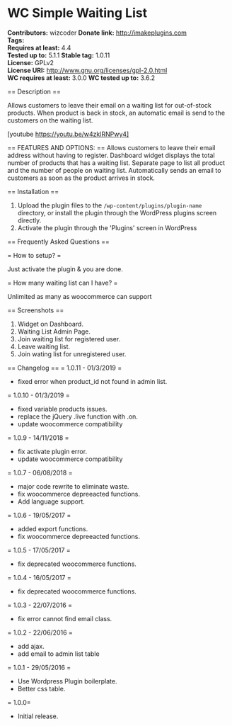 # WC Simple Waiting List #
**Contributors:**      wizcoder
**Donate link:**       http://imakeplugins.com  
**Tags:**  
**Requires at least:** 4.4  
**Tested up to:**      5.1.1
**Stable tag:**        1.0.11  
**License:**           GPLv2  
**License URI:**       http://www.gnu.org/licenses/gpl-2.0.html  
**WC requires at least:**   3.0.0
**WC tested up to:**        3.6.2

== Description ==

Allows customers to leave their email on a waiting list for out-of-stock products. When product is back in stock, an automatic email is send to the customers on the waiting list.

[youtube https://youtu.be/w4zklRNPwy4]

== FEATURES AND OPTIONS: ==
Allows customers to leave their email address without having to register.
Dashboard widget displays the total number of products that has a waiting list.
Separate page to list all product and the number of people on waiting list.
Automatically sends an email to customers as soon as the product arrives in stock.


== Installation ==

1. Upload the plugin files to the `/wp-content/plugins/plugin-name` directory, or install the plugin through the WordPress plugins screen directly.
2. Activate the plugin through the 'Plugins' screen in WordPress

== Frequently Asked Questions ==

= How to setup? =

Just activate the plugin & you are done.

= How many waiting list can I have? =

Unlimited as many as woocommerce can support


== Screenshots ==
1. Widget on Dashboard.
2. Waiting List Admin Page.
3. Join waiting list for registered user.
3. Leave waiting list.
4. Join wating list for unregistered user.

== Changelog ==
= 1.0.11 - 01/3/2019 =
* fixed error when product_id not found in admin list.

= 1.0.10 - 01/3/2019 =
* fixed variable products issues.
* replace the jQuery .live function with .on.
* update woocommerce compatibility 

= 1.0.9 - 14/11/2018 =
* fix activate plugin error.
* update woocommerce compatibility 

= 1.0.7 - 06/08/2018 =
* major code rewrite to eliminate waste.
* fix woocommerce depreeacted functions.
* Add language support.

= 1.0.6 - 19/05/2017 =
* added export functions.
* fix woocommerce depreeacted functions.

= 1.0.5 - 17/05/2017 =
* fix deprecated woocommerce functions.

= 1.0.4 - 16/05/2017 =
* fix deprecated woocommerce functions.

= 1.0.3 - 22/07/2016 =
* fix error cannot find email class.

= 1.0.2 - 22/06/2016 =
* add ajax.
* add email to admin list table

= 1.0.1 - 29/05/2016 =
* Use Wordpress Plugin boilerplate.
* Better css table.

= 1.0.0=
* Initial release.